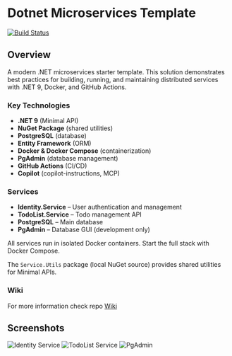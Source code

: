 # Dotnet Microservices Template

[![Build Status](https://github.com/hutorovmv/dotnet-service-poc-1/actions/workflows/docker-compose-run.yml/badge.svg)](https://github.com/hutorovmv/dotnet-service-poc-1/actions/workflows/docker-compose-run.yml)

## Overview

A modern .NET microservices starter template. This solution demonstrates best practices for building, running, and maintaining distributed services with .NET 9, Docker, and GitHub Actions.

### Key Technologies

- **.NET 9** (Minimal API)
- **NuGet Package** (shared utilities)
- **PostgreSQL** (database)
- **Entity Framework** (ORM)
- **Docker & Docker Compose** (containerization)
- **PgAdmin** (database management)
- **GitHub Actions** (CI/CD)
- **Copilot** (copilot-instructions, MCP)
  

### Services

- **Identity.Service** – User authentication and management
- **TodoList.Service** – Todo management API
- **PostgreSQL** – Main database
- **PgAdmin** – Database GUI (development only)

All services run in isolated Docker containers. Start the full stack with Docker Compose.

The `Service.Utils` package (local NuGet source) provides shared utilities for Minimal APIs.

### Wiki

For more information check repo [Wiki](https://github.com/hutorovmv/dotnet-microservices-template/wiki)

## Screenshots

![Identity Service](https://github.com/user-attachments/assets/e75aa1cc-b4b8-4c41-a7a3-085ed14fc1e0)
![TodoList Service](https://github.com/user-attachments/assets/72f90a7e-35cd-45e7-85d8-612efc688052)
![PgAdmin](https://github.com/user-attachments/assets/303c0fae-793d-440a-bf86-f4f7477343bb)
